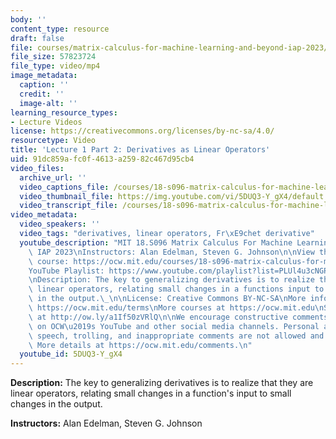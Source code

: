 ```yaml
---
body: ''
content_type: resource
draft: false
file: courses/matrix-calculus-for-machine-learning-and-beyond-iap-2023/ocw_18s096_lecture01-part2_2023jan18_360p_16_9.mp4
file_size: 57823724
file_type: video/mp4
image_metadata:
  caption: ''
  credit: ''
  image-alt: ''
learning_resource_types:
- Lecture Videos
license: https://creativecommons.org/licenses/by-nc-sa/4.0/
resourcetype: Video
title: 'Lecture 1 Part 2: Derivatives as Linear Operators'
uid: 91dc859a-fc0f-4613-a259-82c467d95cb4
video_files:
  archive_url: ''
  video_captions_file: /courses/18-s096-matrix-calculus-for-machine-learning-and-beyond-january-iap-2023/1VwFjcMbHFwFssQo1Zt-V79u0RTzYctzq_transcript.webvtt
  video_thumbnail_file: https://img.youtube.com/vi/5DUQ3-Y_gX4/default.jpg
  video_transcript_file: /courses/18-s096-matrix-calculus-for-machine-learning-and-beyond-january-iap-2023/1VwFjcMbHFwFssQo1Zt-V79u0RTzYctzq_transcript.pdf
video_metadata:
  video_speakers: ''
  video_tags: "derivatives, linear operators, Fr\xE9chet derivative"
  youtube_description: "MIT 18.S096 Matrix Calculus For Machine Learning And Beyond,\
    \ IAP 2023\nInstructors: Alan Edelman, Steven G. Johnson\n\nView the complete\
    \ course: https://ocw.mit.edu/courses/18-s096-matrix-calculus-for-machine-learning-and-beyond-january-iap-2023/\n\
    YouTube Playlist: https://www.youtube.com/playlist?list=PLUl4u3cNGP62EaLLH92E_VCN4izBKK6OE\n\
    \nDescription: The key to generalizing derivatives is to realize that they are\
    \ linear operators, relating small changes in a functions input to small changes\
    \ in the output.\_\n\nLicense: Creative Commons BY-NC-SA\nMore information at\
    \ https://ocw.mit.edu/terms\nMore courses at https://ocw.mit.edu\nSupport OCW\
    \ at http://ow.ly/a1If50zVRlQ\n\nWe encourage constructive comments and discussion\
    \ on OCW\u2019s YouTube and other social media channels. Personal attacks, hate\
    \ speech, trolling, and inappropriate comments are not allowed and may be removed.\
    \ More details at https://ocw.mit.edu/comments.\n"
  youtube_id: 5DUQ3-Y_gX4
---
```

**Description:** The key to generalizing derivatives is to realize that they are linear operators, relating small changes in a function's input to small changes in the output.

**Instructors:** Alan Edelman, Steven G. Johnson